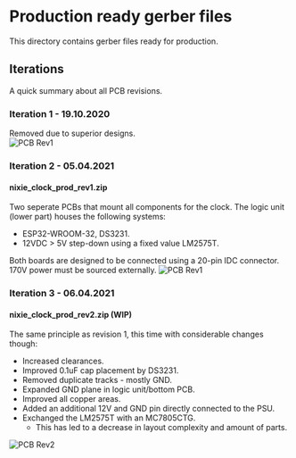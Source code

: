 # Production ready gerber files
This directory contains gerber files ready for production.

## Iterations
A quick summary about all PCB revisions.
### Iteration 1 - 19.10.2020
Removed due to superior designs.  
![PCB Rev1](https://i.imgur.com/5bnLabF.png)

### Iteration 2 - 05.04.2021
#### nixie_clock_prod_rev1.zip
Two seperate PCBs that mount all components for the clock.
The logic unit (lower part) houses the following systems:
- ESP32-WROOM-32, DS3231.
- 12VDC > 5V step-down using a fixed value LM2575T.

Both boards are designed to be connected using a 20-pin IDC connector.  
170V power must be sourced externally.
![PCB Rev1](https://i.imgur.com/M2vcEAB.png)

### Iteration 3 - 06.04.2021
#### nixie_clock_prod_rev2.zip (WIP)
The same principle as revision 1, this time with considerable changes though:
- Increased clearances.
- Improved 0.1uF cap placement by DS3231.
- Removed duplicate tracks - mostly GND.
- Expanded GND plane in logic unit/bottom PCB.
- Improved all copper areas.
- Added an additional 12V and GND pin directly connected to the PSU.
- Exchanged the LM2575T with an MC7805CTG.
  - This has led to a decrease in layout complexity and amount of parts.

![PCB Rev2](https://i.imgur.com/CQF3Qro.png)